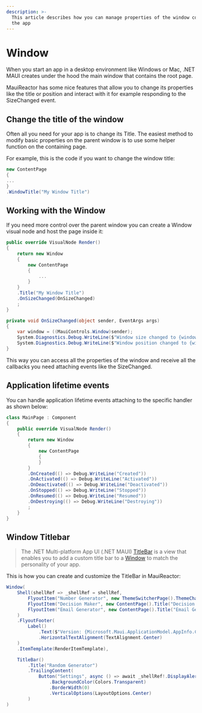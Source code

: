 ```yaml
---
description: >-
  This article describes how you can manage properties of the window containing
  the app
---
```


# Window

When you start an app in a desktop environment like Windows or Mac, .NET MAUI creates under the hood the main window that contains the root page.

MauiReactor has some nice features that allow you to change its properties like the title or position and interact with it for example responding to the SizeChanged event.

## Change the title of the window

Often all you need for your app is to change its Title. The easiest method to modify basic properties on the parent window is to use some helper function on the containing page.

For example, this is the code if you want to change the window title:

```csharp
new ContentPage
{
...
}
.WindowTitle("My Window Title")
```

## Working with the Window

If you need more control over the parent window you can create a Window visual node and host the page inside it:

```csharp
public override VisualNode Render()
{
    return new Window
    {
        new ContentPage
        {
            ...
        }
    }
    .Title("My Window Title")
    .OnSizeChanged(OnSizeChanged)
    ;
}

private void OnSizeChanged(object sender, EventArgs args)
{
    var window = ((MauiControls.Window)sender);
    System.Diagnostics.Debug.WriteLine($"Window size changed to {window.Width}x{window.Height}");
    System.Diagnostics.Debug.WriteLine($"Window position changed to {window.X},{window.Y}");
}

```

This way you can access all the properties of the window and receive all the callbacks you need attaching events like the SizeChanged.

## Application lifetime events

You can handle application lifetime events attaching to the specific handler as shown below:

```csharp
class MainPage : Component
{
    public override VisualNode Render()
    {
        return new Window
        {
            new ContentPage
            {
            }
        }
        .OnCreated(() => Debug.WriteLine("Created"))
        .OnActivated(() => Debug.WriteLine("Activated"))
        .OnDeactivated(() => Debug.WriteLine("Deactivated"))
        .OnStopped(() => Debug.WriteLine("Stopped"))
        .OnResumed(() => Debug.WriteLine("Resumed"))
        .OnDestroying(() => Debug.WriteLine("Destroying"))
        ;
    }
}
```

## Window Titlebar

> The .NET Multi-platform App UI (.NET MAUI) [TitleBar](https://learn.microsoft.com/en-us/dotnet/api/microsoft.maui.controls.titlebar) is a view that enables you to add a custom title bar to a [Window](https://learn.microsoft.com/en-us/dotnet/api/microsoft.maui.controls.window) to match the personality of your app.

This is how you can create and customize the TitleBar in MauiReactor:

```csharp
Window(
    Shell(shellRef => _shellRef = shellRef,
        FlyoutItem("Number Generator", new ThemeSwitcherPage().ThemeChanged(Invalidate)),
        FlyoutItem("Decision Maker", new ContentPage().Title("Decision Maker")),
        FlyoutItem("Email Generator", new ContentPage().Title("Email Generator"))
    )
    .FlyoutFooter(
        Label()
            .Text($"Version: {Microsoft.Maui.ApplicationModel.AppInfo.Current.VersionString}")
            .HorizontalTextAlignment(TextAlignment.Center)
    )
    .ItemTemplate(RenderItemTemplate),

    TitleBar()
        .Title("Random Generator")
        .TrailingContent(
            Button("Settings", async () => await _shellRef!.DisplayAlert("Test App", "Open Settings page!", "OK"))
                .BackgroundColor(Colors.Transparent)
                .BorderWidth(0)
                .VerticalOptions(LayoutOptions.Center)
        )
)
```
